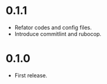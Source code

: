 # 0.1.1
- Refator codes and config files.
- Introduce commitlint and rubocop.

# 0.1.0
- First release.
